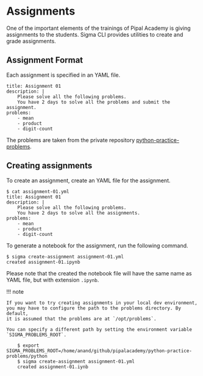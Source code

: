 # Assignments

One of the important elements of the trainings of Pipal Academy is giving assignments to the students. Sigma CLI provides utilities to create and grade assignments.

## Assignment Format

Each assignment is specified in an YAML file.

```
title: Assignment 01
description: |
    Please solve all the following problems.
    You have 2 days to solve all the problems and submit the assignment.
problems:
    - mean
    - product
    - digit-count
```

The problems are taken from the private repository [python-practice-problems](https://github.com/pipalacademy/python-practice-problems).


## Creating assignments

To create an assignment, create an YAML file for the assignment.

```
$ cat assignment-01.yml
title: Assignment 01
description: |
    Please solve all the following problems.
    You have 2 days to solve all the assignments.
problems:
    - mean
    - product
    - digit-count
```

To generate a notebook for the assignment, run the following command.

```
$ sigma create-assignment assignment-01.yml
created assignment-01.ipynb
```

Please note that the created the notebook file will have the same name as YAML file, but with extension `.ipynb`.

!!! note

    If you want to try creating assignments in your local dev environment,
    you may have to configure the path to the problems directory. By default,
    it is assumed that the problems are at `/opt/problems`.

    You can specify a different path by setting the environment variable
    `SIGMA_PROBLEMS_ROOT`.

        $ export SIGMA_PROBLEMS_ROOT=/home/anand/github/pipalacademy/python-practice-problems/python
        $ sigma create-assignment assignment-01.yml
        created assignment-01.iynb
